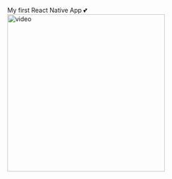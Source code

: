 My first React Native App 💕
<img width="357" alt="video" src="ScreenRecording_12-19-2024 20-28-51_1.MP4" />
